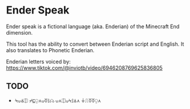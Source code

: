 # Ender Speak

Ender speak is a fictional language (aka. Enderian) of the Minecraft End dimension.

This tool has the ability to convert between Enderian script and English. It also translates to Phonetic Enderian.

Enderian letters voiced by: https://www.tiktok.com/@inviotb/video/6946208769625836805

## TODO
- ⍀⟒⏃⎅ ⌿⊑⍜⋏⟒⏁⟟☊ ⟒⋏⎅⟒⍀⟟⏃⋏ ⏚⎍⏁⏁⍜⋏